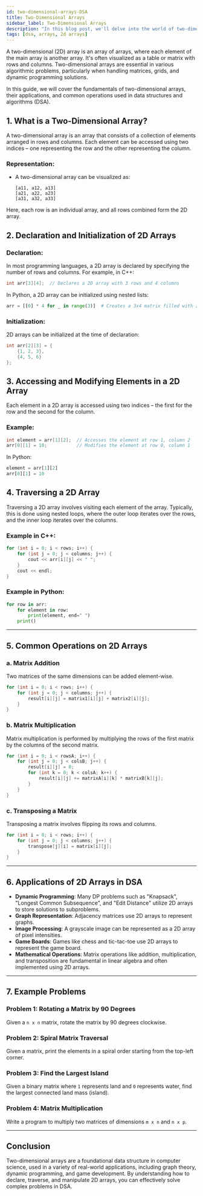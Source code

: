 ```yaml
---
id: two-dimensional-arrays-DSA
title: Two-Dimensional Arrays
sidebar_label: Two-Dimensional Arrays
description: "In this blog post, we'll delve into the world of two-dimensional arrays, a vital data structure in programming. You'll learn what 2D arrays are, how to initialize and traverse them, and their common uses in real-world applications like matrix operations, image processing, and game boards. We'll also tackle classic algorithmic challenges involving 2D arrays, such as rotating a matrix and finding the largest sum subgrid. By the end, you'll have a solid understanding of how to effectively use 2D arrays to solve complex problems in your programming projects."
tags: [dsa, arrays, 2d arrays]
---
```


A two-dimensional (2D) array is an array of arrays, where each element of the main array is another array. It's often visualized as a table or matrix with rows and columns. Two-dimensional arrays are essential in various algorithmic problems, particularly when handling matrices, grids, and dynamic programming solutions.

In this guide, we will cover the fundamentals of two-dimensional arrays, their applications, and common operations used in data structures and algorithms (DSA).

## 1. What is a Two-Dimensional Array?

A two-dimensional array is an array that consists of a collection of elements arranged in rows and columns. Each element can be accessed using two indices – one representing the row and the other representing the column.

### Representation:

- A two-dimensional array can be visualized as:
  ```plaintext
  [a11, a12, a13]
  [a21, a22, a23]
  [a31, a32, a33]
  ```

Here, each row is an individual array, and all rows combined form the 2D array.

## 2. Declaration and Initialization of 2D Arrays

### Declaration:

In most programming languages, a 2D array is declared by specifying the number of rows and columns. For example, in C++:

```cpp title="C++"
int arr[3][4];  // Declares a 2D array with 3 rows and 4 columns
```

In Python, a 2D array can be initialized using nested lists:

```python title="Python"
arr = [[0] * 4 for _ in range(3)]  # Creates a 3x4 matrix filled with zeros
```

### Initialization:

2D arrays can be initialized at the time of declaration:

```cpp title="C++"
int arr[2][3] = {
    {1, 2, 3},
    {4, 5, 6}
};
```

## 3. Accessing and Modifying Elements in a 2D Array

Each element in a 2D array is accessed using two indices – the first for the row and the second for the column.

### Example:

```cpp
int element = arr[1][2];  // Accesses the element at row 1, column 2
arr[0][1] = 10;           // Modifies the element at row 0, column 1
```

In Python:

```python
element = arr[1][2]
arr[0][1] = 10
```

## 4. Traversing a 2D Array

Traversing a 2D array involves visiting each element of the array. Typically, this is done using nested loops, where the outer loop iterates over the rows, and the inner loop iterates over the columns.

### Example in C++:

```cpp
for (int i = 0; i < rows; i++) {
    for (int j = 0; j < columns; j++) {
        cout << arr[i][j] << " ";
    }
    cout << endl;
}
```

### Example in Python:

```python
for row in arr:
    for element in row:
        print(element, end=" ")
    print()
```

---

## 5. Common Operations on 2D Arrays

### a. Matrix Addition

Two matrices of the same dimensions can be added element-wise.

```cpp
for (int i = 0; i < rows; i++) {
    for (int j = 0; j < columns; j++) {
        result[i][j] = matrix1[i][j] + matrix2[i][j];
    }
}
```

### b. Matrix Multiplication

Matrix multiplication is performed by multiplying the rows of the first matrix by the columns of the second matrix.

```cpp
for (int i = 0; i < rowsA; i++) {
    for (int j = 0; j < colsB; j++) {
        result[i][j] = 0;
        for (int k = 0; k < colsA; k++) {
            result[i][j] += matrixA[i][k] * matrixB[k][j];
        }
    }
}
```

### c. Transposing a Matrix

Transposing a matrix involves flipping its rows and columns.

```cpp
for (int i = 0; i < rows; i++) {
    for (int j = 0; j < columns; j++) {
        transpose[j][i] = matrix[i][j];
    }
}
```

---

## 6. Applications of 2D Arrays in DSA

- **Dynamic Programming**: Many DP problems such as "Knapsack", "Longest Common Subsequence", and "Edit Distance" utilize 2D arrays to store solutions to subproblems.
- **Graph Representation**: Adjacency matrices use 2D arrays to represent graphs.
- **Image Processing**: A grayscale image can be represented as a 2D array of pixel intensities.
- **Game Boards**: Games like chess and tic-tac-toe use 2D arrays to represent the game board.
- **Mathematical Operations**: Matrix operations like addition, multiplication, and transposition are fundamental in linear algebra and often implemented using 2D arrays.

---

## 7. Example Problems

### Problem 1: Rotating a Matrix by 90 Degrees

Given a `n x n` matrix, rotate the matrix by 90 degrees clockwise.

### Problem 2: Spiral Matrix Traversal

Given a matrix, print the elements in a spiral order starting from the top-left corner.

### Problem 3: Find the Largest Island

Given a binary matrix where `1` represents land and `0` represents water, find the largest connected land mass (island).

### Problem 4: Matrix Multiplication

Write a program to multiply two matrices of dimensions `m x n` and `n x p`.

---

## Conclusion

Two-dimensional arrays are a foundational data structure in computer science, used in a variety of real-world applications, including graph theory, dynamic programming, and game development. By understanding how to declare, traverse, and manipulate 2D arrays, you can effectively solve complex problems in DSA.
